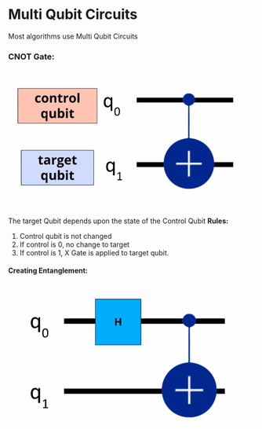 # Multi Qubit Circuits
Most algorithms use Multi Qubit Circuits
### CNOT Gate:
![cnot-gate](Screenshot_20231113_001424.png)

The target Qubit depends upon the state of the Control Qubit
**Rules:**
1. Control qubit is not changed
2. If control is 0, no change to target
3. If control is 1, X Gate is applied to target qubit. 

#### Creating Entanglement: 
![basic-entanglement-gate](Screenshot_20231113_002435.png)

